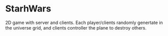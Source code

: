 # StarhWars

2D game with server and clients. Each player/clients randomly genertate in the universe grid, and clients controller the plane to destroy others.
